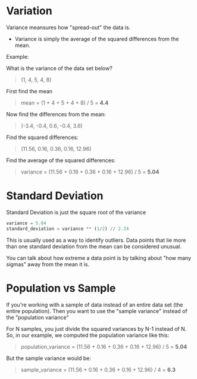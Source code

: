 # Variation

Variance meansures how "spread-out" the data is.

- Variance is simply the average of the squared differences from the mean.

Example:

What is the variance of the data set below?

> (1, 4, 5, 4, 8)

First find the mean

> mean = (1 + 4 + 5 + 4 + 8) / 5 = **4.4**

Now find the differences from the mean:

> (-3.4, -0.4, 0.6, -0.4, 3.6)

Find the squared differences:

> (11.56, 0.16, 0.36, 0.16, 12.96)

Find the average of the squared differences:

> variance = (11.56 + 0.16 + 0.36 + 0.16 + 12.96) / 5 = **5.04**

# Standard Deviation

Standard Deviation is just the square root of the variance

~~~python
variance = 5.04
standard_deviation = variance ** (1/2) // 2.24
~~~

This is usually used as a way to identify outliers. Data points that lie more than one standard deviation from the mean can be considered unusual.

You can talk about how extreme a data point is by talking about "how many sigmas" away from the mean it is.

# Population vs Sample

If you're working with a sample of data instead of an entire data set (the entire population). Then you want to use the "sample variance" instead of the "population variance"

For N samples, you just divide the squared variances by N-1 instead of N. So, in our example, we computed the population variance like this:

> population_variance = (11.56 + 0.16 + 0.36 + 0.16 + 12.96) / 5 = **5.04** 

But the sample variance would be: 

> sample_variance = (11.56 + 0.16 + 0.36 + 0.16 + 12.96) / 4 = **6.3**